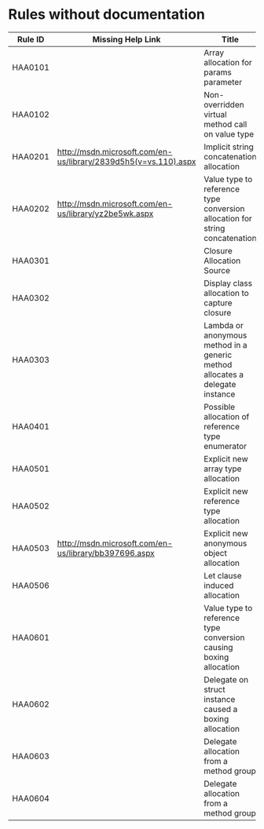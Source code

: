 # Rules without documentation

Rule ID | Missing Help Link | Title |
--------|-------------------|-------|
HAA0101 |  | Array allocation for params parameter |
HAA0102 |  | Non-overridden virtual method call on value type |
HAA0201 | <http://msdn.microsoft.com/en-us/library/2839d5h5(v=vs.110).aspx> | Implicit string concatenation allocation |
HAA0202 | <http://msdn.microsoft.com/en-us/library/yz2be5wk.aspx> | Value type to reference type conversion allocation for string concatenation |
HAA0301 |  | Closure Allocation Source |
HAA0302 |  | Display class allocation to capture closure |
HAA0303 |  | Lambda or anonymous method in a generic method allocates a delegate instance |
HAA0401 |  | Possible allocation of reference type enumerator |
HAA0501 |  | Explicit new array type allocation |
HAA0502 |  | Explicit new reference type allocation |
HAA0503 | <http://msdn.microsoft.com/en-us/library/bb397696.aspx> | Explicit new anonymous object allocation |
HAA0506 |  | Let clause induced allocation |
HAA0601 |  | Value type to reference type conversion causing boxing allocation |
HAA0602 |  | Delegate on struct instance caused a boxing allocation |
HAA0603 |  | Delegate allocation from a method group |
HAA0604 |  | Delegate allocation from a method group |
